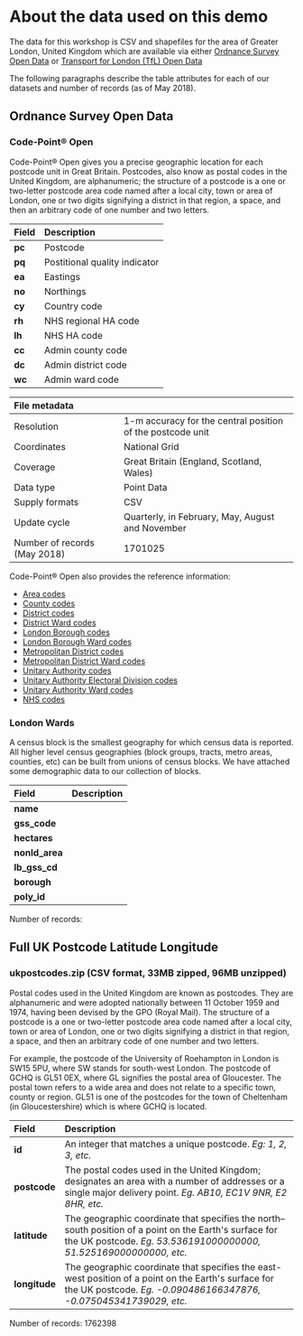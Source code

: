 # About the data used on this demo
The data for this workshop is CSV and shapefiles for the area of Greater London, United Kingdom which are available via either [Ordnance Survey Open Data](http://www.os.uk/oswebsite/opendata/index.html) or [Transport for London (TfL) Open Data](https://tfl.gov.uk/info-for/open-data-users/)

The following paragraphs describe the table attributes for each of our datasets and number of records (as of May 2018).

## Ordnance Survey Open Data

### Code-Point® Open
Code-Point® Open gives you a precise geographic location for each postcode unit in Great Britain. Postcodes, also know as postal codes in the United Kingdom, are alphanumeric; the structure of a postcode is a one or two-letter postcode area code named after a local city, town or area of London, one or two digits signifying a district in that region, a space, and then an arbitrary code of one number and two letters. 

| Field | Description |
| :---- | :--- |
| **pc** | Postcode |
| **pq** | Postitional quality indicator |
| **ea** | Eastings |
| **no** | Northings |
| **cy** | Country code |
| **rh** | NHS regional HA code |
| **lh** | NHS HA code |
| **cc** | Admin county code |
| **dc** | Admin district code |
| **wc** | Admin ward code |

| File metadata | |
| :---- | :--- |
| Resolution | 1-m accuracy for the central position of the postcode unit |
| Coordinates | National Grid |
| Coverage | Great Britain (England, Scotland, Wales) |
| Data type | Point Data |
| Supply formats | CSV |
| Update cycle | Quarterly, in February, May, August and November |
| Number of records (May 2018) | 1701025 |

Code-Point® Open also provides the reference information:
- [Area codes](cpo-area-codes.md)
- [County codes](cpo-county-codes.md)
- [District codes](cpo-district-codes.md)
- [District Ward codes](cpo-district-ward-codes.md)
- [London Borough codes](cpo-lon-borough-codes.md)
- [London Borough Ward codes](cpo-lon-borough-ward-codes.md)
- [Metropolitan District codes](cpo-met-district-codes.md)
- [Metropolitan District Ward codes](cpo-met-district-ward-codes.md)
- [Unitary Authority codes](cpo-uni-auth-codes.md)
- [Unitary Authority Electoral Division codes](cpo-uni-auth-electoral-codes.md)
- [Unitary Authority Ward codes](cpo-uni-auth-ward-codes.md)
- [NHS codes](nhs-codes.md)

### London Wards
A census block is the smallest geography for which census data is reported. All higher level census geographies (block groups, tracts, metro areas, counties, etc) can be built from unions of census blocks. We have attached some demographic data to our collection of blocks.

| Field | Description |
| :---- | :--- |
| **name** |  |
| **gss_code** |  |
| **hectares** |  |
| **nonld_area** |  |
| **lb_gss_cd** |  |
| **borough** |  |
| **poly_id** |  |

Number of records: 

## Full UK Postcode Latitude Longitude

### ukpostcodes.zip (CSV format, 33MB zipped, 96MB unzipped)
Postal codes used in the United Kingdom are known as postcodes. They are alphanumeric and were adopted nationally between 11 October 1959 and 1974, having been devised by the GPO (Royal Mail). The structure of a postcode is a one or two-letter postcode area code named after a local city, town or area of London, one or two digits signifying a district in that region, a space, and then an arbitrary code of one number and two letters. 

For example, the postcode of the University of Roehampton in London is SW15 5PU, where SW stands for south-west London. The postcode of GCHQ is GL51 0EX, where GL signifies the postal area of Gloucester. The postal town refers to a wide area and does not relate to a specific town, county or region. GL51 is one of the postcodes for the town of Cheltenham (in Gloucestershire) which is where GCHQ is located.

| Field | Description |
| :---- | :--- |
| **id** | An integer that matches a unique postcode. _Eg: 1, 2, 3, etc._ |
| **postcode** | The postal codes used in the United Kingdom; designates an area with a number of addresses or a single major delivery point. _Eg. AB10, EC1V 9NR, E2 8HR, etc._|
| **latitude** | The geographic coordinate that specifies the north–south position of a point on the Earth's surface for the UK postcode. _Eg. 53.536191000000000, 51.525169000000000, etc._ |
| **longitude** | The geographic coordinate that specifies the east-west position of a point on the Earth's surface for the UK postcode. _Eg. -0.090486166347876, -0.075045341739029, etc._ |

Number of records: 1762398
